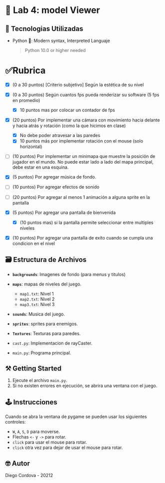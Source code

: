 # 🤖 Lab 4: model Viewer

## 📡 Tecnologias Utilizadas
- Python 🐍: Modern syntax, Interpreted Languaje
  > Python 10.0 or higher needed

# ✅Rubrica

  - [x] (0 a 30 puntos) [Criterio subjetivo] Según la estética de su nivel
  - [x] (0 a 30 puntos) Según cuantos fps pueda renderizar su software (5 fps en promedio)
    - [x] 10 puntos mas por colocar un contador de fps
  - [x] (20 puntos) Por implementar una cámara con movimiento hacia delante y hacia atrás y rotación (como la que hicimos en clase)
    - [x] No debe poder atravesar a las paredes 
    - [x] 10 puntos más por implementar rotación con el mouse (solo horizontal)
  - [ ] (10 puntos) Por implementar un minimapa que muestre la posición de jugador en el mundo. No puede estar lado a lado del mapa principal, debe estar en una esquina. 
  - [x] (5 puntos) Por agregar música de fondo.
  - [ ] (10 puntos) Por agregar efectos de sonido
  - [ ] (20 puntos) Por agregar al menos 1 animación a alguna sprite en la pantalla
  - [x] (5 puntos) Por agregar una pantalla de bienvenida 
    - [x] (10 puntos mas) si la pantalla permite seleccionar entre multiples niveles 
  - [x] (10 puntos) Por agregar una pantalla de exito cuando se cumpla una condicion en el nivel


## 🗃️ Estructura de Archivos

- **`backgrounds`**: Imagenes de fondo (para menus y titulos)
- **`maps`**: mapas de niveles del juego.
  - `map1.txt`: Nivel 1
  - `map2.txt`: Nivel 2
  - `map3.txt`: Nivel 3
- **`sounds`**: Musica del juego.
- **`sprites`**: sprites para enemigos.
- **`Textures`**: Texturas para paredes.

- `cast.py`: Implementacion de rayCaster.
- `main.py`: Programa principal.

## ⚒️ Getting Started

1. Ejecute el archivo `main.py`.
2. Si no existen errores en ejecución, se abrira una ventana con el juego.

## 🕹️ Instrucciones

Cuando se abra la ventana de pygame se pueden usar los siguientes controles:

- `W`, `A`, `S`, `D` para moverse.
- Flechas `<-` y `->` para rotar.
- `click` para usar el mouse para rotar.
- `click` otra vez para dejar de usar el mouse para rotar.

## 🤓 Autor

Diego Cordova - 20212
